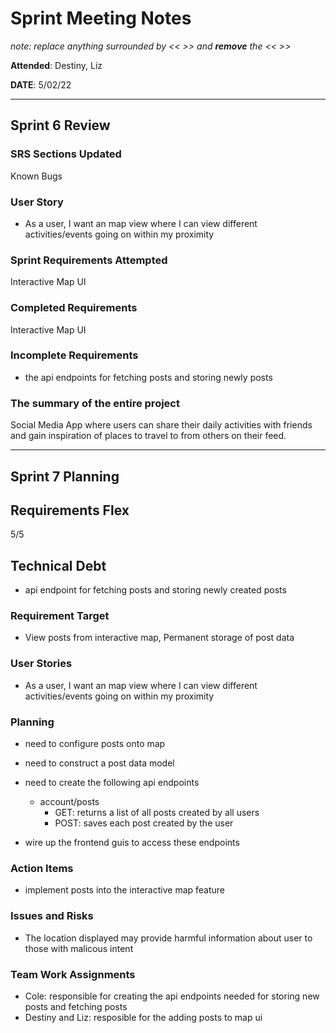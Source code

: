 # Sprint Meeting Notes

*note: replace anything surrounded by << >> and **remove** the << >>*

**Attended**: Destiny, Liz

**DATE**: 5/02/22

***

## Sprint 6 Review

### SRS Sections Updated

Known Bugs

### User Story

- As a user, I want an map view where I can view different activities/events going on within my proximity

### Sprint Requirements Attempted

Interactive Map UI

### Completed Requirements

Interactive Map UI

### Incomplete Requirements

- the api endpoints for fetching posts and storing newly posts

### The summary of the entire project

Social Media App where users can share their daily activities with friends and gain inspiration of places to travel to from others on their feed.


***

## Sprint 7 Planning

## Requirements Flex

5/5

## Technical Debt

- api endpoint for fetching posts and storing newly created posts

### Requirement Target

- View posts from interactive map, Permanent storage of post data

### User Stories

- As a user, I want an map view where I can view different activities/events going on within my proximity

### Planning

- need to configure posts onto map

- need to construct a post data model
- need to create the following api endpoints
  - account/posts
    - GET: returns a list of all posts created by all users
    - POST: saves each post created by the user
- wire up the frontend guis to access these endpoints

### Action Items

- implement posts into the interactive map feature

### Issues and Risks

- The location displayed may provide harmful information about user to those with malicous intent 

### Team Work Assignments

- Cole: responsible for creating the api endpoints needed for storing new posts and fetching posts
- Destiny and Liz: resposible for the adding posts to map ui
